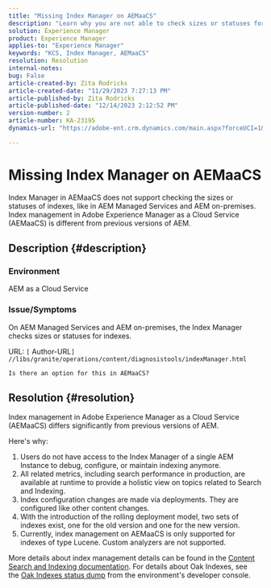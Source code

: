 ```yaml
---
title: "Missing Index Manager on AEMaaCS"
description: "Learn why you are not able to check sizes or statuses for indexes using Index Manager in AEMaaCS."
solution: Experience Manager
product: Experience Manager
applies-to: "Experience Manager"
keywords: "KCS, Index Manager, AEMaaCS"
resolution: Resolution
internal-notes: 
bug: False
article-created-by: Zita Rodricks
article-created-date: "11/29/2023 7:27:13 PM"
article-published-by: Zita Rodricks
article-published-date: "12/14/2023 2:12:52 PM"
version-number: 2
article-number: KA-23195
dynamics-url: "https://adobe-ent.crm.dynamics.com/main.aspx?forceUCI=1&pagetype=entityrecord&etn=knowledgearticle&id=ada44648-ed8e-ee11-8179-6045bd006793"

---
```

# Missing Index Manager on AEMaaCS


Index Manager in AEMaaCS does not support checking the sizes or statuses of indexes, like in AEM Managed Services and AEM on-premises. Index management in Adobe Experience Manager as a Cloud Service (AEMaaCS) is different from previous versions of AEM.

## Description {#description}


### Environment

AEM as a Cloud Service

### Issue/Symptoms

On AEM Managed Services and AEM on-premises, the Index Manager checks sizes or statuses for indexes.

URL: `[` Author-URL`]` `//libs/granite/operations/content/diagnosistools/indexManager.html`

`Is there an option for this in AEMaaCS?`




## Resolution {#resolution}


Index management in Adobe Experience Manager as a Cloud Service (AEMaaCS) differs significantly from previous versions of AEM.

Here's why:

1. Users do not have access to the Index Manager of a single AEM Instance to debug, configure, or maintain indexing anymore.
2. All related metrics, including search performance in production, are available at runtime to provide a holistic view on topics related to Search and Indexing.
3. Index configuration changes are made via deployments. They are configured like other content changes.
4. With the introduction of the rolling deployment model, two sets of indexes exist, one for the old version and one for the new version.
5. Currently, index management on AEMaaCS is only supported for indexes of type Lucene. Custom analyzers are not supported.


More details about index management details can be found in the [Content Search and Indexing documentation](https://experienceleague.adobe.com/docs/experience-manager-cloud-service/content/operations/indexing.html?lang=en). For details about Oak Indexes, see the [Oak Indexes status dump](https://experienceleague.adobe.com/docs/experience-manager-learn/cloud-service/debugging/debugging-aem-as-a-cloud-service/developer-console.html?lang=en#oak-indexes) from the environment's developer console.


